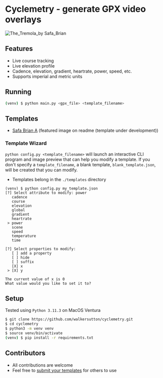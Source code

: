 # Cyclemetry - generate GPX video overlays
![The_Tremola_by Safa_Brian](https://github.com/walkersutton/cyclemetry/assets/25811783/71aa4902-dd29-453f-b4a5-a87ddabd2437)

## Features
* Live course tracking
* Live elevation profile
* Cadence, elevation, gradient, heartrate, power, speed, etc.
* Supports imperial and metric units

## Running
```sh
(venv) $ python main.py <gpx_file> <template_filename>
```
## Templates
* [Safa Brian A](https://github.com/walkersutton/cyclemetry/blob/main/templates/safa_brian_a.json) (featured image on readme (template under development))

### Template Wizard
`python config.py <template_filename>` will launch an interactive CLI program and image preview that can help you modify a template. If you don't specify a `template_filename`, a blank template, `blank_template.json`, will be created that you can modify.
* Templates belong in the `./templates` directory

```
(venv) $ python config.py my_template.json
[?] Select attribute to modify: power
   cadence
   course
   elevation
   global
   gradient
   heartrate
 > power
   scene
   speed
   temperature
   time

[?] Select properties to modify:
   [ ] add a property
   [ ] hide
   [ ] suffix
   [X] x
 > [X] y

The current value of x is 0
What value would you like to set it to?
```

## Setup
Tested using `Python 3.11.3` on MacOS Ventura
```sh
$ git clone https://github.com/walkersutton/cyclemetry.git
$ cd cyclemetry
$ python3 -m venv venv
$ source venv/bin/activate
(venv) $ pip install -r requirements.txt
```


## Contributors
* All contributions are welcome
* Feel free to [submit your templates](https://github.com/walkersutton/cyclemetry/pulls) for others to use
